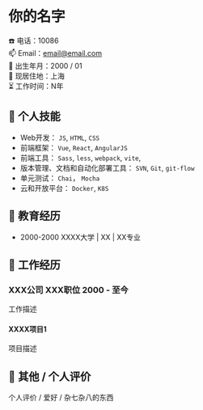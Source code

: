 # 你的名字
:phone: 电话：10086  
:mailbox: Email：<email@email.com>  
:birthday: 出生年月：2000 / 01  
:office: 现居住地：上海  
:hourglass_flowing_sand: 工作时间：N年  

## :hammer: 个人技能
- Web开发： `JS`, `HTML`, `CSS`
- 前端框架： `Vue`, `React`, `AngularJS`
- 前端工具： `Sass`, `less`, `webpack`, `vite`, 
- 版本管理、文档和自动化部署工具： `SVN`, `Git`, `git-flow`
- 单元测试： `Chai`， `Mocha`
- 云和开放平台： `Docker`, `K8S`

## :book: 教育经历
- 2000-2000 XXXX大学 | XX | XX专业

## :scroll: 工作经历
### XXX公司 XXX职位 2000 - 至今
工作描述

#### XXXX项目1
项目描述

## :memo: 其他 / 个人评价
个人评价 / 爱好 / 杂七杂八的东西
